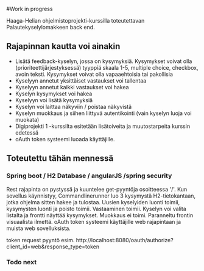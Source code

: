 #Work in progress

Haaga-Helian ohjelmistoprojekti-kurssilla toteutettavan Palautekyselylomakkeen back end. 

## Rajapinnan kautta voi ainakin
* Lisätä feedback-kyselyn, jossa on kysymyksiä. Kysymykset voivat olla (prioriteettijärjestyksessä) tyyppiä skaala 1-5, multiple choice, checkbox, avoin teksti. Kysymykset voivat olla vapaaehtoisia tai pakollisia
* Kyselyyn annetut yksittäiset vastaukset voi tallentaa
* Kyselyyn annetut kaikki vastaukset voi hakea
* Kyselyn kysymykset voi hakea
* Kyselyyn voi lisätä kysymyksiä
* Kyselyn voi laittaa näkyviin / poistaa näkyvistä
* Kyselyn muokkaus ja siihen liittyvä autentikointi (vain kyselyn luoja voi muokata)
* Digiprojekti 1 -kurssilta esitetään lisätoiveita ja muutostarpeita kurssin edetessä
* oAuth token systeemi luoada käyttäjille.

## Toteutettu tähän mennessä

### Spring boot / H2 Database / angularJS /spring security

Rest rajapinta on pystyssä ja kuuntelee get-pyyntöja osoitteessa '/'. Kun sovellus käynnistyy, Commandlinerunner luo 3 kysymystä H2-tietokantaan, jotka ohjelma sitten hakee ja tulostaa. Uusien kyselyiden luonti toimii, kysymysten luonti ja poisto toimii. Vastaaminen toimii. Kyselyn voi valita listalta ja frontti näyttää kysymykset. Muokkaus ei toimi. Paranneltu frontin visuaalista ilmettä.
oAuth token systeemi käyttäjille web rajapintaan ja muista web sovelluksista.

token request pyyntö esim.
http://localhost:8080/oauth/authorize?client_id=web&response_type=token

### Todo next
